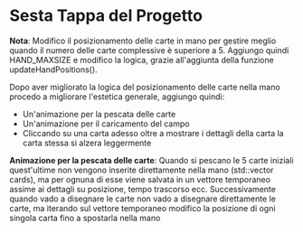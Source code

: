 # Sesta Tappa del Progetto

**Nota**: Modifico il posizionamento delle carte in mano per gestire meglio quando il numero delle carte complessive è superiore a 5. Aggiungo quindi HAND_MAXSIZE e modifico la logica, grazie all'aggiunta della funzione updateHandPositions().

Dopo aver migliorato la logica del posizionamento delle carte nella mano procedo a migliorare l'estetica generale, aggiungo quindi:
- Un'animazione per la pescata delle carte
- Un'animazione per il caricamento del campo
- Cliccando su una carta adesso oltre a mostrare i dettagli della carta la carta stessa si alzera leggermente

**Animazione per la pescata delle carte**: Quando si pescano le 5 carte iniziali quest'ultime non vengono inserite direttamente nella mano (std::vector<Card> cards), ma per ognuna di esse viene salvata in un vettore temporaneo assime ai dettagli su posizione, tempo trascorso ecc. Successivamente quando vado a disegnare le carte non vado a disegnare direttamente le carte, ma iterando sul vettore temporaneo modifico la posizione di ogni singola carta fino a spostarla nella mano 